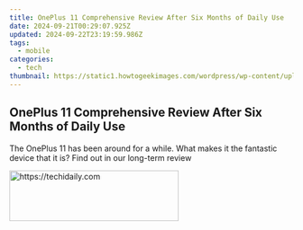 ```yaml
---
title: OnePlus 11 Comprehensive Review After Six Months of Daily Use
date: 2024-09-21T00:29:07.925Z
updated: 2024-09-22T23:19:59.986Z
tags:
  - mobile
categories:
  - tech
thumbnail: https://static1.howtogeekimages.com/wordpress/wp-content/uploads/2024/08/oneplus-11-long-term-review-thumbnail.jpg
---
```


## OnePlus 11 Comprehensive Review After Six Months of Daily Use

The OnePlus 11 has been around for a while. What makes it the fantastic device that it is? Find out in our long-term review

<ins class="adsbygoogle"
     style="display:block"
     data-ad-format="autorelaxed"
     data-ad-client="ca-pub-7571918770474297"
     data-ad-slot="1223367746"></ins>

<ins class="adsbygoogle"
     style="display:block"
     data-ad-client="ca-pub-7571918770474297"
     data-ad-slot="8358498916"
     data-ad-format="auto"
     data-full-width-responsive="true"></ins>



<!-- affiliate ads begin -->
<a href="https://laganoo.pxf.io/c/5597632/1521325/16446" target="_top" id="1521325">
  <img src="//a.impactradius-go.com/display-ad/16446-1521325" border="0" alt="https://techidaily.com" width="300" height="90"/>
</a>
<img height="0" width="0" src="https://laganoo.pxf.io/i/5597632/1521325/16446" style="position:absolute;visibility:hidden;" border="0" />
<!-- affiliate ads end -->

